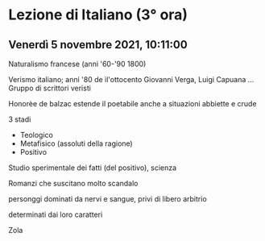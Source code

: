 #  Lezione di Italiano (3° ora)
## Venerdì 5 novembre 2021, 10:11:00

Naturalismo francese (anni '60-'90 1800)

Verismo italiano; anni '80 de ìl'ottocento
Giovanni Verga, Luigi Capuana ...
Gruppo di scrittori veristi


Honorèe de balzac estende il poetabile anche a situazioni abbiette e crude



3 stadi
* Teologico
* Metafisico (assoluti della ragione)
* Positivo

Studio sperimentale dei fatti (del positivo), scienza


Romanzi che suscitano molto scandalo 


personggi dominati da nervi e sangue, privi di libero arbitrio

determinati dai loro caratteri



Zola 
<!--stackedit_data:
eyJoaXN0b3J5IjpbODA4NjQ4OTQ0LC0xMTUwMzQzMzQzXX0=
-->